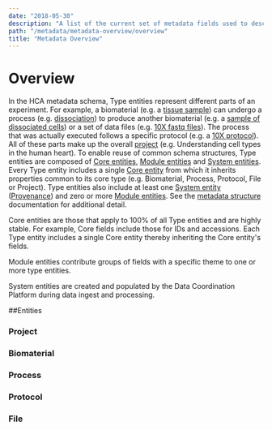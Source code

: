 ```yaml
---
date: "2018-05-30"
description: "A list of the current set of metadata fields used to describe datasets in the Human Cell Atlas."
path: "/metadata/metadata-overview/overview"
title: "Metadata Overview"
---
```


# Overview

In the HCA metadata schema, Type entities represent different parts of an experiment. For example, a biomaterial (e.g. a [tissue sample][1]) can undergo a process (e.g. [dissociation][2]) to produce another biomaterial (e.g. a [sample of dissociated cells][3]) or a set of data files (e.g. [10X fastq files][4]). The process that was actually executed follows a specific protocol (e.g. a [10X protocol][5]). All of these parts make up the overall [project][6] (e.g. Understanding cell types in the human heart).
To enable reuse of common schema structures, Type entities are composed of [Core entities][7], [Module entities][8] and [System entities][9].
Every Type entity includes a single [Core entity][7] from which it inherits properties common to its core type (e.g. Biomaterial, Process, Protocol, File or Project). Type entities also include at least one [System entity][9] ([Provenance][10]) and zero or more [Module entities][8]. See the [metadata structure][11] documentation for additional detail.

Core entities are those that apply to 100% of all Type entities and are highly stable. For example, Core fields include those for IDs and accessions. Each Type entity includes a single Core entity thereby inheriting the Core entity's fields.

Module entities contribute groups of fields with a specific theme to one or more type entities.

System entities are created and populated by the Data Coordination Platform during data ingest and processing.

##Entities

### Project

<metadata-type-entity-schemas category="project"></metadata-type-entity-schemas>

### Biomaterial

<metadata-type-entity-schemas category="biomaterial"/></metadata-type-entity-schemas>

### Process

<metadata-type-entity-schemas category="process"/></metadata-type-entity-schemas>

### Protocol

<metadata-type-entity-schemas category="protocol"/></metadata-type-entity-schemas>

### File

<metadata-type-entity-schemas category="file"/></metadata-type-entity-schemas>

[1]: /metadata/dictionary/biomaterial/specimen_from_organism
[2]: /metadata/dictionary/process/process
[3]: /metadata/dictionary/biomaterial/cell_suspension
[4]: /metadata/dictionary/file/sequence_file
[5]: /metadata/dictionary/protocol/sequencing_protocol
[6]: /metadata/dictionary/project/project
[7]: /metadata/dictionary/biomaterial/biomaterial_core
[8]: /metadata/dictionary/biomaterial/cell_morphology
[9]: /metadata/dictionary/system/file_descriptor
[10]: /metadata/dictionary/system/provenance
[11]: /metadata/structure
